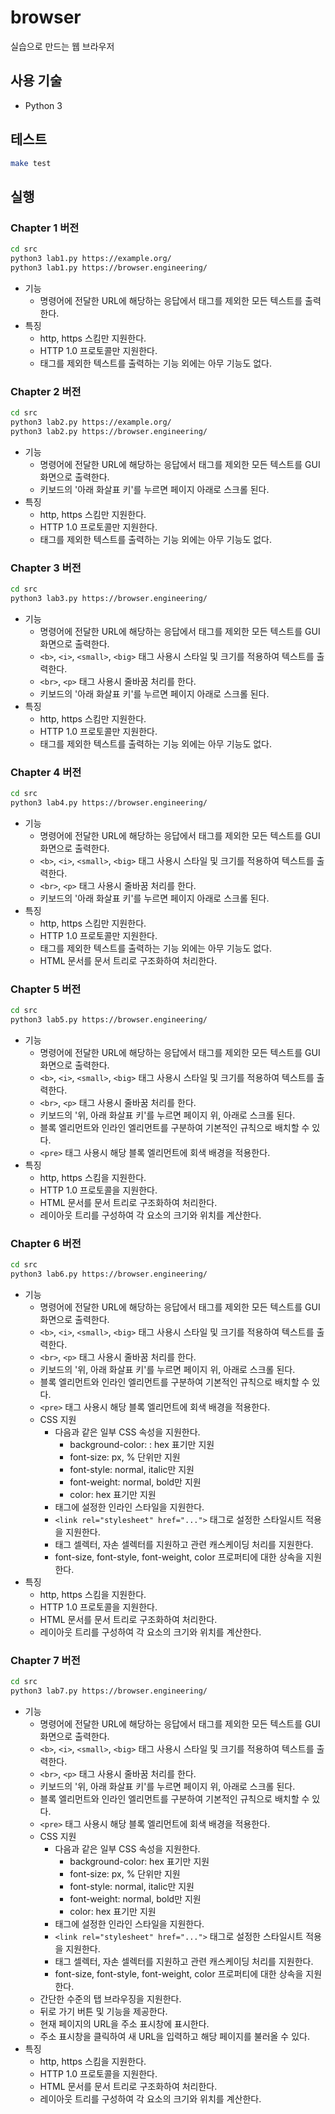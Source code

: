 # browser

실습으로 만드는 웹 브라우저

## 사용 기술

- Python 3

## 테스트

```bash
make test
```

## 실행

### Chapter 1 버전

```bash
cd src
python3 lab1.py https://example.org/
python3 lab1.py https://browser.engineering/
```

- 기능
  - 명령어에 전달한 URL에 해당하는 응답에서 태그를 제외한 모든 텍스트를 출력한다.
- 특징
  - http, https 스킴만 지원한다.
  - HTTP 1.0 프로토콜만 지원한다.
  - 태그를 제외한 텍스트를 출력하는 기능 외에는 아무 기능도 없다.

### Chapter 2 버전

```bash
cd src
python3 lab2.py https://example.org/
python3 lab2.py https://browser.engineering/
```

- 기능
  - 명령어에 전달한 URL에 해당하는 응답에서 태그를 제외한 모든 텍스트를 GUI 화면으로 출력한다.
  - 키보드의 '아래 화살표 키'를 누르면 페이지 아래로 스크롤 된다.
- 특징
  - http, https 스킴만 지원한다.
  - HTTP 1.0 프로토콜만 지원한다.
  - 태그를 제외한 텍스트를 출력하는 기능 외에는 아무 기능도 없다.
  

### Chapter 3 버전

```bash
cd src
python3 lab3.py https://browser.engineering/
```

- 기능
  - 명령어에 전달한 URL에 해당하는 응답에서 태그를 제외한 모든 텍스트를 GUI 화면으로 출력한다.
  - `<b>`, `<i>`, `<small>`, `<big>` 태그 사용시 스타일 및 크기를 적용하여 텍스트를 출력한다.
  - `<br>`, `<p>` 태그 사용시 줄바꿈 처리를 한다.
  - 키보드의 '아래 화살표 키'를 누르면 페이지 아래로 스크롤 된다.
- 특징
  - http, https 스킴만 지원한다.
  - HTTP 1.0 프로토콜만 지원한다.
  - 태그를 제외한 텍스트를 출력하는 기능 외에는 아무 기능도 없다.

### Chapter 4 버전

```bash
cd src
python3 lab4.py https://browser.engineering/
```

- 기능
  - 명령어에 전달한 URL에 해당하는 응답에서 태그를 제외한 모든 텍스트를 GUI 화면으로 출력한다.
  - `<b>`, `<i>`, `<small>`, `<big>` 태그 사용시 스타일 및 크기를 적용하여 텍스트를 출력한다.
  - `<br>`, `<p>` 태그 사용시 줄바꿈 처리를 한다.
  - 키보드의 '아래 화살표 키'를 누르면 페이지 아래로 스크롤 된다.
- 특징
  - http, https 스킴만 지원한다.
  - HTTP 1.0 프로토콜만 지원한다.
  - 태그를 제외한 텍스트를 출력하는 기능 외에는 아무 기능도 없다.
  - HTML 문서를 문서 트리로 구조화하여 처리한다.

### Chapter 5 버전

```bash
cd src
python3 lab5.py https://browser.engineering/
```

- 기능
  - 명령어에 전달한 URL에 해당하는 응답에서 태그를 제외한 모든 텍스트를 GUI 화면으로 출력한다.
  - `<b>`, `<i>`, `<small>`, `<big>` 태그 사용시 스타일 및 크기를 적용하여 텍스트를 출력한다.
  - `<br>`, `<p>` 태그 사용시 줄바꿈 처리를 한다.
  - 키보드의 '위, 아래 화살표 키'를 누르면 페이지 위, 아래로 스크롤 된다.
  - 블록 엘리먼트와 인라인 엘리먼트를 구분하여 기본적인 규칙으로 배치할 수 있다.
  - `<pre>` 태그 사용시 해당 블록 엘리먼트에 회색 배경을 적용한다.
- 특징
  - http, https 스킴을 지원한다.
  - HTTP 1.0 프로토콜을 지원한다.
  - HTML 문서를 문서 트리로 구조화하여 처리한다.
  - 레이아웃 트리를 구성하여 각 요소의 크기와 위치를 계산한다.

### Chapter 6 버전

```bash
cd src
python3 lab6.py https://browser.engineering/
```

- 기능
  - 명령어에 전달한 URL에 해당하는 응답에서 태그를 제외한 모든 텍스트를 GUI 화면으로 출력한다.
  - `<b>`, `<i>`, `<small>`, `<big>` 태그 사용시 스타일 및 크기를 적용하여 텍스트를 출력한다.
  - `<br>`, `<p>` 태그 사용시 줄바꿈 처리를 한다.
  - 키보드의 '위, 아래 화살표 키'를 누르면 페이지 위, 아래로 스크롤 된다.
  - 블록 엘리먼트와 인라인 엘리먼트를 구분하여 기본적인 규칙으로 배치할 수 있다.
  - `<pre>` 태그 사용시 해당 블록 엘리먼트에 회색 배경을 적용한다.
  - CSS 지원
    - 다음과 같은 일부 CSS 속성을 지원한다.
      - background-color: : hex 표기만 지원
      - font-size: px, % 단위만 지원
      - font-style: normal, italic만 지원
      - font-weight: normal, bold만 지원
      - color: hex 표기만 지원
    - 태그에 설정한 인라인 스타일을 지원한다.
    - `<link rel="stylesheet" href="...">` 태그로 설정한 스타일시트 적용을 지원한다.
    - 태그 셀렉터, 자손 셀렉터를 지원하고 관련 캐스케이딩 처리를 지원한다.
    - font-size, font-style, font-weight, color 프로퍼티에 대한 상속을 지원한다.
- 특징
  - http, https 스킴을 지원한다.
  - HTTP 1.0 프로토콜을 지원한다.
  - HTML 문서를 문서 트리로 구조화하여 처리한다.
  - 레이아웃 트리를 구성하여 각 요소의 크기와 위치를 계산한다.

### Chapter 7 버전

```bash
cd src
python3 lab7.py https://browser.engineering/
```

- 기능
  - 명령어에 전달한 URL에 해당하는 응답에서 태그를 제외한 모든 텍스트를 GUI 화면으로 출력한다.
  - `<b>`, `<i>`, `<small>`, `<big>` 태그 사용시 스타일 및 크기를 적용하여 텍스트를 출력한다.
  - `<br>`, `<p>` 태그 사용시 줄바꿈 처리를 한다.
  - 키보드의 '위, 아래 화살표 키'를 누르면 페이지 위, 아래로 스크롤 된다.
  - 블록 엘리먼트와 인라인 엘리먼트를 구분하여 기본적인 규칙으로 배치할 수 있다.
  - `<pre>` 태그 사용시 해당 블록 엘리먼트에 회색 배경을 적용한다.
  - CSS 지원
    - 다음과 같은 일부 CSS 속성을 지원한다.
      - background-color: hex 표기만 지원
      - font-size: px, % 단위만 지원
      - font-style: normal, italic만 지원
      - font-weight: normal, bold만 지원
      - color: hex 표기만 지원
    - 태그에 설정한 인라인 스타일을 지원한다.
    - `<link rel="stylesheet" href="...">` 태그로 설정한 스타일시트 적용을 지원한다.
    - 태그 셀렉터, 자손 셀렉터를 지원하고 관련 캐스케이딩 처리를 지원한다.
    - font-size, font-style, font-weight, color 프로퍼티에 대한 상속을 지원한다.
  - 간단한 수준의 탭 브라우징을 지원한다.
  - 뒤로 가기 버튼 및 기능을 제공한다.
  - 현재 페이지의 URL을 주소 표시창에 표시한다.
  - 주소 표시창을 클릭하여 새 URL을 입력하고 해당 페이지를 불러올 수 있다.
- 특징
  - http, https 스킴을 지원한다.
  - HTTP 1.0 프로토콜을 지원한다.
  - HTML 문서를 문서 트리로 구조화하여 처리한다.
  - 레이아웃 트리를 구성하여 각 요소의 크기와 위치를 계산한다.
